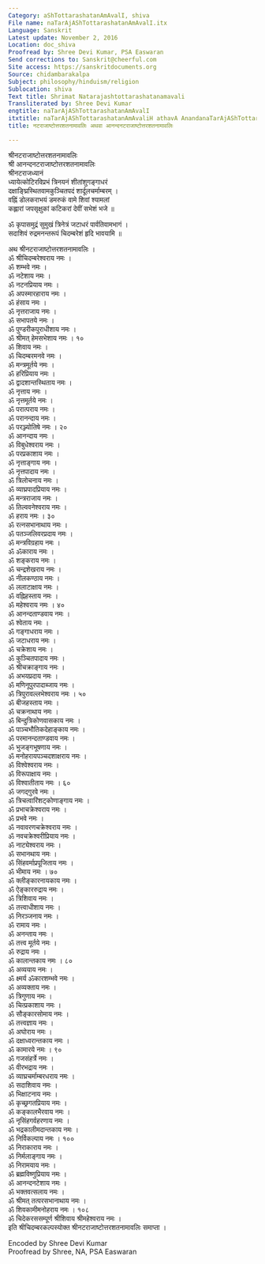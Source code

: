 ```yaml
---
Category: aShTottarashatanAmAvalI, shiva
File name: naTarAjAShTottarashatanAmAvalI.itx
Language: Sanskrit
Latest update: November 2, 2016
Location: doc_shiva
Proofread by: Shree Devi Kumar, PSA Easwaran
Send corrections to: Sanskrit@cheerful.com
Site access: https://sanskritdocuments.org
Source: chidambarakalpa
Subject: philosophy/hinduism/religion
Sublocation: shiva
Text title: Shrimat Natarajashtottarashatanamavali
Transliterated by: Shree Devi Kumar
engtitle: naTarAjAShTottarashatanAmAvalI
itxtitle: naTarAjAShTottarashatanAmAvaliH athavA AnandanaTarAjAShTottarashatanAmAvaliH
title: नटराजाष्टोत्तरशतनामावलिः अथवा आनन्दनटराजाष्टोत्तरशतनामावलिः

---
```

  
 श्रीनटराजाष्टोत्तरशतनामावलिः   
श्री आनन्दनटराजाष्टोत्तरशतनामावलिः  
श्रीनटराजध्यानं  
ध्यायेत्कोटिरविप्रभं त्रिनयनं शीतांशुगङ्गाधरं  
     दक्षाङ्घ्रिस्थितवामकुञ्चितपदं शार्दूलचर्माम्बरम् ।  
वह्निं डोलकराभयं डमरुकं वामे शिवां श्यामलां  
     कह्लारां जपसृक्षुकां कटिकरां देवीं सभेशं भजे ॥  
  
ॐ कृपासमुद्रं सुमुखं त्रिनेत्रं जटाधरं पार्वतिवामभागं ।  
सदाशिवं रुद्रमनन्तरूपं चिदम्बरेशं हृदि भावयामि ॥  
  
अथ श्रीनटराजाष्टोत्तरशतनामावलिः ।  
ॐ श्रीचिदम्बरेश्वराय नमः ।  
ॐ शम्भवे नमः ।  
ॐ नटेशाय नमः ।  
ॐ नटनप्रियाय नमः ।  
ॐ अपस्मारहाराय नमः ।  
ॐ हंसाय नमः ।  
ॐ नृत्तराजाय नमः ।  
ॐ सभापतये नमः ।  
ॐ पुण्डरीकपुराधीशाय नमः ।  
ॐ श्रीमत् हेमसभेशाय नमः । १०  
ॐ शिवाय नमः ।  
ॐ चिदम्बरमनवे नमः ।  
ॐ मन्त्रमूर्तये नमः ।  
ॐ हरिप्रियाय नमः ।  
ॐ द्वादशान्तस्थिताय नमः ।  
ॐ नृत्ताय नमः ।  
ॐ नृत्तमूर्तये नमः ।  
ॐ परात्पराय नमः ।  
ॐ परानन्दाय नमः ।  
ॐ परञ्ज्योतिषे नमः । २०  
ॐ आनन्दाय नमः ।  
ॐ विबुधेश्वराय नमः ।  
ॐ परप्रकाशाय नमः ।  
ॐ नृत्ताङ्गाय नमः ।  
ॐ नृत्तपादाय नमः ।  
ॐ त्रिलोचनाय नमः ।  
ॐ व्याघ्रपादप्रियाय नमः ।  
ॐ मन्त्रराजाय नमः ।  
ॐ तिल्ववनेश्वराय नमः ।  
ॐ हराय नमः । ३०  
ॐ रत्नसभानाथाय नमः ।  
ॐ पतञ्जलिवरप्रदाय नमः ।  
ॐ मन्त्रविग्रहाय नमः ।  
ॐ ॐकाराय नमः ।  
ॐ शङ्कराय नमः ।  
ॐ चन्द्रशेखराय नमः ।  
ॐ नीलकण्ठाय नमः ।  
ॐ ललाटाक्षाय नमः ।  
ॐ वह्निहस्ताय नमः ।  
ॐ महेश्वराय नमः । ४०  
ॐ आनन्दताण्डवाय नमः ।  
ॐ श्वेताय नमः ।  
ॐ गङ्गाधराय नमः ।  
ॐ जटाधराय नमः ।  
ॐ चक्रेशाय नमः ।  
ॐ कुञ्चितपादाय नमः ।  
ॐ श्रीचक्राङ्गाय नमः ।  
ॐ अभयप्रदाय नमः ।  
ॐ मणिनूपुरपादाब्जाय नमः ।  
ॐ त्रिपुरावल्लभेश्वराय नमः । ५०  
ॐ बीजहस्ताय नमः ।  
ॐ चक्रनाथाय नमः ।  
ॐ बिन्दुत्रिकोणवासकाय नमः ।  
ॐ पाञ्चभौतिकदेहाङ्काय नमः ।  
ॐ परमानन्दताण्डवाय नमः ।  
ॐ भुजङ्गभूषणाय नमः ।  
ॐ मनोहरायपञ्चदशाक्षराय नमः ।  
ॐ विश्वेश्वराय नमः ।  
ॐ विरूपाक्षाय नमः ।  
ॐ विश्वातीताय नमः । ६०  
ॐ जगद्गुरवे नमः ।  
ॐ त्रिचत्वारिंशट्कोणाङ्गाय नमः ।  
ॐ प्रभाचक्रेश्वराय नमः ।  
ॐ प्रभवे नमः ।  
ॐ नवावरणचक्रेश्वराय नमः ।  
ॐ नवचक्रेश्वरीप्रियाय नमः ।  
ॐ नाट्येश्वराय नमः ।  
ॐ सभानथाय नमः ।  
ॐ सिंहवर्माप्रपूजिताय नमः ।  
ॐ भीमाय नमः । ७०  
ॐ क्लीङ्कारनायकाय नमः ।  
ॐ ऐङ्काररुद्राय नमः ।  
ॐ त्रिशिवाय नमः ।  
ॐ तत्त्वाधीशाय नमः ।  
ॐ निरञ्जनाय नमः ।  
ॐ रामाय नमः ।  
ॐ अनन्ताय नमः ।  
ॐ तत्त्व मूर्तये नमः ।  
ॐ रुद्राय नमः ।  
ॐ कालान्तकाय नमः । ८०  
ॐ अव्ययाय नमः ।  
ॐ क्ष्मर्य ॐकारशम्भवे नमः ।  
ॐ अव्यक्ताय नमः ।  
ॐ त्रिगुणाय नमः ।  
ॐ चित्प्रकाशाय नमः ।  
ॐ सौङ्कारसोमाय नमः ।  
ॐ तत्त्वज्ञाय नमः ।  
ॐ अघोराय नमः ।  
ॐ दक्षाध्वरान्तकाय नमः ।  
ॐ कामारये नमः । ९०  
ॐ गजसंहर्त्रे नमः ।  
ॐ वीरभद्राय नमः ।  
ॐ व्याघ्रचर्माम्बरधराय नमः ।  
ॐ सदाशिवाय नमः ।  
ॐ भिक्षाटनाय नमः ।  
ॐ कृच्छ्रगतप्रियाय नमः ।  
ॐ कङ्कालभैरवाय नमः ।  
ॐ नृसिंहगर्वहरणाय नमः ।  
ॐ भद्रकालीमदान्तकाय नमः ।  
ॐ निर्विकल्पाय नमः । १००  
ॐ निराकाराय नमः ।  
ॐ निर्मलाङ्गाय नमः ।  
ॐ निरामयाय नमः ।  
ॐ ब्रह्मविष्णुप्रियाय नमः ।  
ॐ आनन्दनटेशाय नमः ।  
ॐ भक्तवत्सलाय नमः ।  
ॐ श्रीमत् तत्परसभानाथाय नमः ।  
ॐ शिवकामीमनोहराय नमः । १०८  
ॐ चिदेकरससम्पूर्ण श्रीशिवाय श्रीमहेश्वराय नमः ।  
इति श्रीचिदम्बरकल्पस्योक्त श्रीनटराजाष्टोत्तरशतनामावलिः समाप्ता ।  
  
Encoded by Shree Devi Kumar  
Proofread by Shree, NA, PSA Easwaran  
  
